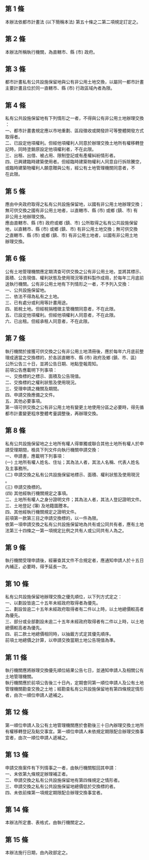 第 1 條
-------
本辦法依都市計畫法 (以下簡稱本法) 第五十條之二第二項規定訂定之。

第 2 條
-------
本辦法所稱執行機關，為直轄市、縣 (市) 政府。

第 3 條
-------
都市計畫私有公共設施保留地與公有非公用土地交換，以屬同一都市計畫  
主要計畫且位於同一直轄市、縣 (市) 行政區域內者為限。

第 4 條
-------
私有公共設施保留地有下列情形之一者，不得與公有非公用土地辦理交換  
：  
一、都市計畫書規定應以市地重劃、區段徵收或開發許可等整體開發方式  
    取得者。  
二、已設定他項權利。但經他項權利人同意於辦理交換土地所有權移轉登  
    記時，同時塗銷原設定他項權利者，不在此限。  
三、出租、出借、被占用、限制登記或有產權糾紛情形者。  
四、已興建臨時建築使用者。但經臨時建築物權利人同意自行拆除騰空，  
    或臨時建築物權利人願意贈與公有，經公有土地管理機關同意者，不  
    在此限。

第 5 條
-------
應由中央政府取得之私有公共設施保留地，以國有非公用土地辦理交換；  
無可供交換之國有非公用土地者，以直轄市、縣 (市) 或鄉 (鎮、市) 有  
非公用土地辦理交換。  
應由直轄市、縣 (市) 政府或鄉 (鎮、市) 公所取得之私有公共設施保留  
地，以直轄市、縣 (市) 或鄉 (鎮、市) 有非公用土地交換；無可供交換  
之直轄市、縣 (市) 或鄉 (鎮、市) 有非公用土地者，以國有非公用土地  
辦理交換。

第 6 條
-------
公有土地管理機關應定期清查可供交換之公有非公用土地，並將其標示、  
面積、公告現值、權利狀態及使用現況等資料製作成冊，於每年三月底前  
送執行機關。公有非公用土地有下列情形之一者，不予列入交換：  
一、公共設施保留地。  
二、依法不得為私有之土地。  
三、已有處分或利用等計畫用途。  
四、抵稅土地。但經稅捐稽徵主管機關同意者，不在此限。  
五、已設定他項權利。但經他項權利人同意者，不在此限。  
六、已出租。但經承租人同意者，不在此限。

第 7 條
-------
執行機關於接獲可供交換之公有非公用土地清冊後，應於每年六月底前整  
理成適當之交換標的，於各該直轄市、縣 (市) 政府及鄉 (鎮、市、區)  
公所公告三十日，並將公告日期、地點登報周知。  
前項公告應載明下列事項：  
一、交換標的之標示、面積及公告現值。  
二、交換標的之權利狀態及使用現況。  
三、受理申請之機關及期間。  
四、申請交換應備之文件。  
五、其他必要事項。  
第一項可供交換之公有非公用土地有變更土地使用分區之必要時，得先循  
都市計畫變更程序整體考量調整後，再辦理交換。

第 8 條
-------
私有公共設施保留地之土地所有權人得單獨或聯合其他土地所有權人於申  
請受理期間，檢具下列文件向執行機關申請交換：  
一、申請書，應載明下列事項：  
 (一) 土地所有權人姓名、住址；其為法人者，其法人名稱、代表人姓名  
      及主事務所。  
 (二) 申請交換之私有公共設施保留地標示、面積、權利狀態及使用現況  
      。  
 (三) 申請交換標的。  
 (四) 其他經執行機關規定之事項。  
二、土地所有權人之身分證明文件；其為法人者，其法人登記證明文件。  
三、土地登記 (簿) 及地籍圖謄本。  
四、其他經執行機關規定之證明文件。  
前項第一款第三目之申請交換標的，以一件為限。  
依第一項申請交換之私有公共設施保留地為共有或公同共有者，應有土地  
法第三十四條之一第一項規定比例之共有人或公同共有人為之。

第 9 條
-------
執行機關受理申請後，經審查其文件不合規定者，應通知申請人於十五日  
內補正，必要時，得予延長一次。

第 10 條
--------
私有公共設施保留地辦理交換之優先順位，以下列方式定之：  
一、以劃設皆逾二十五年未經政府取得者為優先。  
二、劃設皆逾二十五年未經政府取得者有二件以上時，以土地總價較高者  
    為優先。  
三、部分或全部劃設未逾二十五年未經政府取得者有二件以上時，以土地  
    總價較高者為優先。  
四、前二款土地總價相同時，以抽籤方式定其優先順序。  
前項土地總價之計算，以申請交換當期土地公告現值為準。

第 11 條
--------
執行機關應將辦理交換優先順位結果公告七日，並通知申請人及相關公有  
土地管理機關。  
執行機關應於前項公告後三十日內，定期會同第一順位申請人及公有土地  
管理機關勘查交換之土地；經勘查私有公共設施保留地有第四條規定情形  
者，由次一順位申請人遞補之。

第 12 條
--------
第一順位申請人及公有土地管理機關應於會勘後三十日內辦理交換土地所  
有權移轉登記及點交事宜。第一順位申請人未依規定期限配合辦理交換事  
宜者，由次一順位申請人遞補之。

第 13 條
--------
申請交換案件有下列情事之一者，由執行機關駁回其申請：  
一、未依第九條規定辦理補正者。  
二、申請交換之私有公共設施保留地有第四條規定之情形者。  
三、申請交換之私有公共設施保留地總價低於交換標的者。  
四、未依前條第一項規定期限配合辦理交換事宜者。

第 14 條
--------
本辦法所定書、表格式，由執行機關定之。

第 15 條
--------
本辦法施行日期，由內政部定之。

